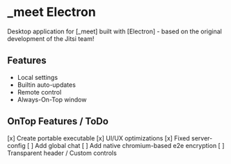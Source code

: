 # _meet Electron

Desktop application for [_meet] built with [Electron] - based on the original development of the Jitsi team!

## Features

- Local settings
- Builtin auto-updates
- Remote control
- Always-On-Top window

## OnTop Features / ToDo

[x] Create portable executable
[x] UI/UX optimizations
[x] Fixed server-config
[ ] Add global chat
[ ] Add native chromium-based e2e encryption
[ ] Transparent header / Custom controls
